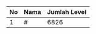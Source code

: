| No | Nama            | Jumlah Level |
|----|-----------------|--------------|
| 1  | #    |    6826        |
